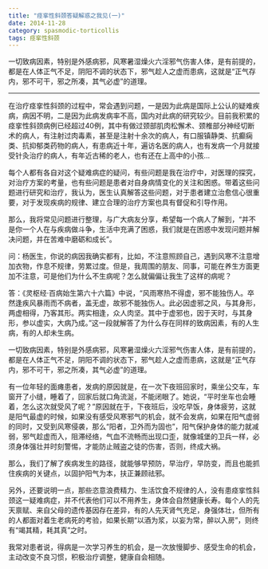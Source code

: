```yaml
---
title: "痉挛性斜颈答疑解惑之我见(一)"
date: 2014-11-28
category: spasmodic-torticollis
tags: 痉挛性斜颈
---
```


一切致病因素，特别是外感病邪，风寒暑湿燥火六淫邪气伤害人体，是有前提的，都是在人体正气不足，阴阳不调的状态下，邪气趁人之虚而患病，这就是“正气存内，邪不可干，邪之所凑，其气必虚”的道理。

***

在治疗痉挛性斜颈的过程中，常会遇到问题，一是因为此病是国际上公认的疑难疾病，病因不明，二是因为此病发病率不高，国内对此病的研究较少。目前我积累的痉挛性斜颈病例已经超过40例，其中有做过颈部肌肉松懈术、颈椎部分神经切断术的病人，有注射过肉毒素，甚至是注射十余次的病人，有口服镇静类、抗癫痫类、抗抑郁类药物的病人，有患病近十年，遍访名医的病人，也有发病一个月就接受针灸治疗的病人，有年近古稀的老人，也有还在上高中的小孩…

每个人都有各自对这个疑难病症的疑问，有些问题是我在治疗中，对医理的探究，对治疗方案的考量，也有些问题是患者对自身病情变化的关注和困惑。带着这些问题进行研究和治疗，我认为，医生认真解答这些问题，对于患者建立治愈信心很重要，对于发现疾病的规律、建立合理的治疗方案也具有督促和引导作用。

那么，我将常见问题进行整理，与广大病友分享，希望每一个病人了解到，“并不是你一个人在与疾病做斗争，生活中充满了困惑，我们就是在困惑中发现问题并解决问题，并在苦难中磨砺和成长”。

问：杨医生，你说的病因我确实都有，比如，不注意照顾自己，遇到风寒不注意增加衣物，作息不规律，劳累过度。但是，我周围的朋友、同事，可能在养生方面更加不注意，可是他们为什么不生病呢？怎么就偏偏让我生了这样的病呢？

答：《灵枢经·百病始生第六十六篇》中说，“风雨寒热不得虚，邪不能独伤人。卒然逢疾风暴雨而不病者，盖无虚，故邪不能独伤人。此必因虚邪之风，与其身形，两虚相得，乃客其形。两实相逢，众人肉坚。其中于虚邪也，因于天时，与其身形，参以虚实，大病乃成。”这一段就解答了为什么存在同样的致病因素，有的人生病，有的人却未生病。

一切致病因素，特别是外感病邪，风寒暑湿燥火六淫邪气伤害人体，是有前提的，都是在人体正气不足，阴阳不调的状态下，邪气趁人之虚而患病，这就是“正气存内，邪不可干，邪之所凑，其气必虚”的道理。

有一位年轻的面瘫患者，发病的原因就是，在一次下夜班回家时，乘坐公交车，车窗开了小缝，睡着了，回家后就口角流涎，不能闭眼了。她说，“平时坐车也会睡着，怎么这次就受风了呢？”原因就在于，下夜班后，没吃早饭，身体疲劳，这就是阳气最虚的时候，如果没有感受风寒邪气的机会，就不会发病，如果在阳气虚弱的同时，又受到风寒侵袭，那么“阳者，卫外而为固也”，阳气保护身体的能力就减弱，邪气趁虚而入，阻滞经络，气血不流畅而出现口歪，就像城堡的卫兵一样，必须身体强壮并时刻警惕，才能防止贼盗之徒的伤害，否则，终成大祸。

那么，我们了解了疾病发生的路径，就能够早预防，早治疗，早防变，而且也能抓住疾病的关键点，以固护阳气为本，扶正兼顾祛邪。

另外，还要说明一点，那些恣意浪费精力、生活饮食不规律的人，没有患痉挛性斜颈这一疑难病症，并不代表他们可以不用养生，身体会自然健康长寿。每个人的先天禀赋、来自父母的遗传基因存在差异，有的人先天肾气充足，身强体壮，但所有的人都面对着生老病死的考验，如果长期“以酒为浆，以妄为常，醉以入房”，则终有“竭其精，耗其真”之时。

我常对患者说，得病是一次学习养生的机会，是一次放慢脚步、感受生命的机会，主动改变不良习惯，积极治疗调整，健康自会相随。
